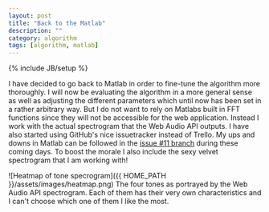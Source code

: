 ```yaml
---
layout: post
title: "Back to the Matlab"
description: ""
category: algorithm
tags: [algorithm, matlab]
---
```

{% include JB/setup %}

I have decided to go back to Matlab in order to fine-tune the algorithm more thoroughly. I will now be evaluating the algorithm in a more general sense as well as adjusting the different parameters which until now has been set in a rather arbitrary way. But I do not want to rely on Matlabs built in FFT functions since they will not be accessible for the web application. Instead I work with the actual spectrogram that the Web Audio API outputs. I have also started using GitHub's nice issuetracker instead of Trello. My ups and downs in Matlab can be followed in the [issue #11 branch](https://github.com/biggestT/toney/tree/iss11) during these coming days. To boost the morale I also include the sexy velvet spectrogram that I am working with!

![Heatmap of tone specrogram]({{ HOME_PATH }}/assets/images/heatmap.png)
The four tones as portrayed by the Web Audio API spectrogram. Each of them has their very own characteristics and I can't choose which one of them I like the most.